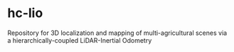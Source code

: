 # hc-lio
Repository for 3D localization and mapping of multi-agricultural scenes via a hierarchically-coupled LiDAR-Inertial Odometry
